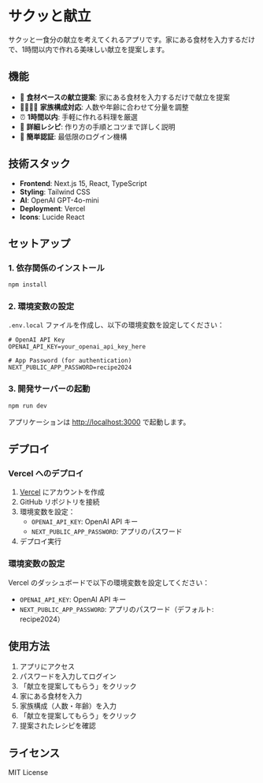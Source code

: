 # サクッと献立

サクッと一食分の献立を考えてくれるアプリです。家にある食材を入力するだけで、1時間以内で作れる美味しい献立を提案します。

## 機能

- 🍳 **食材ベースの献立提案**: 家にある食材を入力するだけで献立を提案
- 👨‍👩‍👧‍👦 **家族構成対応**: 人数や年齢に合わせて分量を調整
- ⏰ **1時間以内**: 手軽に作れる料理を厳選
- 📝 **詳細レシピ**: 作り方の手順とコツまで詳しく説明
- 🔐 **簡単認証**: 最低限のログイン機構

## 技術スタック

- **Frontend**: Next.js 15, React, TypeScript
- **Styling**: Tailwind CSS
- **AI**: OpenAI GPT-4o-mini
- **Deployment**: Vercel
- **Icons**: Lucide React

## セットアップ

### 1. 依存関係のインストール

```bash
npm install
```

### 2. 環境変数の設定

`.env.local` ファイルを作成し、以下の環境変数を設定してください：

```env
# OpenAI API Key
OPENAI_API_KEY=your_openai_api_key_here

# App Password (for authentication)
NEXT_PUBLIC_APP_PASSWORD=recipe2024
```

### 3. 開発サーバーの起動

```bash
npm run dev
```

アプリケーションは [http://localhost:3000](http://localhost:3000) で起動します。

## デプロイ

### Vercel へのデプロイ

1. [Vercel](https://vercel.com) にアカウントを作成
2. GitHub リポジトリを接続
3. 環境変数を設定：
   - `OPENAI_API_KEY`: OpenAI API キー
   - `NEXT_PUBLIC_APP_PASSWORD`: アプリのパスワード
4. デプロイ実行

### 環境変数の設定

Vercel のダッシュボードで以下の環境変数を設定してください：

- `OPENAI_API_KEY`: OpenAI API キー
- `NEXT_PUBLIC_APP_PASSWORD`: アプリのパスワード（デフォルト: recipe2024）

## 使用方法

1. アプリにアクセス
2. パスワードを入力してログイン
3. 「献立を提案してもらう」をクリック
4. 家にある食材を入力
5. 家族構成（人数・年齢）を入力
6. 「献立を提案してもらう」をクリック
7. 提案されたレシピを確認

## ライセンス

MIT License
